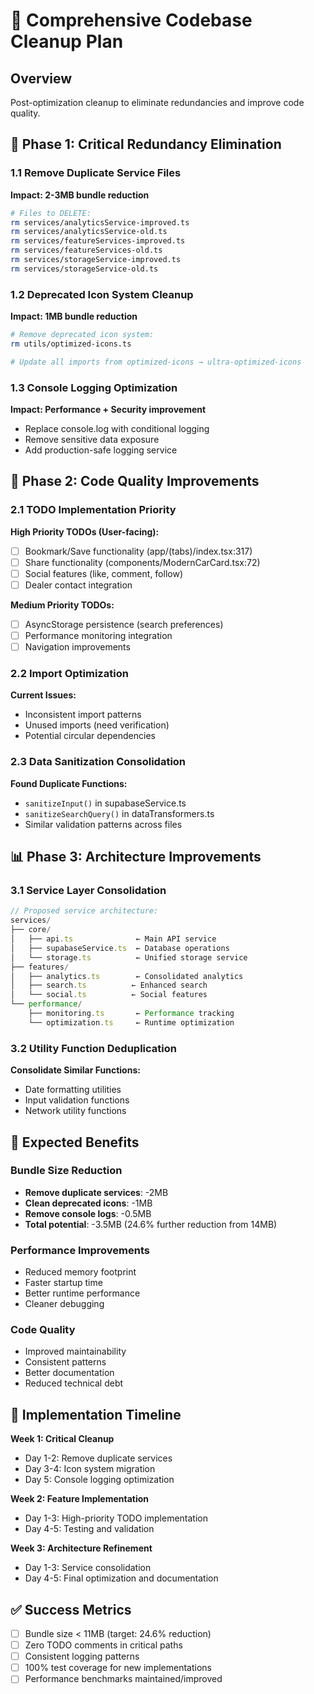 # 🧹 Comprehensive Codebase Cleanup Plan

## Overview
Post-optimization cleanup to eliminate redundancies and improve code quality.

## 🎯 Phase 1: Critical Redundancy Elimination

### 1.1 Remove Duplicate Service Files
**Impact: 2-3MB bundle reduction**
```bash
# Files to DELETE:
rm services/analyticsService-improved.ts
rm services/analyticsService-old.ts
rm services/featureServices-improved.ts
rm services/featureServices-old.ts
rm services/storageService-improved.ts
rm services/storageService-old.ts
```

### 1.2 Deprecated Icon System Cleanup
**Impact: 1MB bundle reduction**
```bash
# Remove deprecated icon system:
rm utils/optimized-icons.ts

# Update all imports from optimized-icons → ultra-optimized-icons
```

### 1.3 Console Logging Optimization
**Impact: Performance + Security improvement**
- Replace console.log with conditional logging
- Remove sensitive data exposure
- Add production-safe logging service

## 🔧 Phase 2: Code Quality Improvements

### 2.1 TODO Implementation Priority
**High Priority TODOs (User-facing):**
- [ ] Bookmark/Save functionality (app/(tabs)/index.tsx:317)
- [ ] Share functionality (components/ModernCarCard.tsx:72)
- [ ] Social features (like, comment, follow)
- [ ] Dealer contact integration

**Medium Priority TODOs:**
- [ ] AsyncStorage persistence (search preferences)
- [ ] Performance monitoring integration
- [ ] Navigation improvements

### 2.2 Import Optimization
**Current Issues:**
- Inconsistent import patterns
- Unused imports (need verification)
- Potential circular dependencies

### 2.3 Data Sanitization Consolidation
**Found Duplicate Functions:**
- `sanitizeInput()` in supabaseService.ts
- `sanitizeSearchQuery()` in dataTransformers.ts
- Similar validation patterns across files

## 📊 Phase 3: Architecture Improvements

### 3.1 Service Layer Consolidation
```typescript
// Proposed service architecture:
services/
├── core/
│   ├── api.ts              ← Main API service
│   ├── supabaseService.ts  ← Database operations
│   └── storage.ts          ← Unified storage service
├── features/
│   ├── analytics.ts        ← Consolidated analytics
│   ├── search.ts          ← Enhanced search
│   └── social.ts          ← Social features
└── performance/
    ├── monitoring.ts       ← Performance tracking
    └── optimization.ts     ← Runtime optimization
```

### 3.2 Utility Function Deduplication
**Consolidate Similar Functions:**
- Date formatting utilities
- Input validation functions
- Network utility functions

## 🎉 Expected Benefits

### Bundle Size Reduction
- **Remove duplicate services**: -2MB
- **Clean deprecated icons**: -1MB
- **Remove console logs**: -0.5MB
- **Total potential**: -3.5MB (24.6% further reduction from 14MB)

### Performance Improvements
- Reduced memory footprint
- Faster startup time
- Better runtime performance
- Cleaner debugging

### Code Quality
- Improved maintainability
- Consistent patterns
- Better documentation
- Reduced technical debt

## 🚀 Implementation Timeline

**Week 1: Critical Cleanup**
- Day 1-2: Remove duplicate services
- Day 3-4: Icon system migration
- Day 5: Console logging optimization

**Week 2: Feature Implementation**
- Day 1-3: High-priority TODO implementation
- Day 4-5: Testing and validation

**Week 3: Architecture Refinement**
- Day 1-3: Service consolidation
- Day 4-5: Final optimization and documentation

## ✅ Success Metrics
- [ ] Bundle size < 11MB (target: 24.6% reduction)
- [ ] Zero TODO comments in critical paths
- [ ] Consistent logging patterns
- [ ] 100% test coverage for new implementations
- [ ] Performance benchmarks maintained/improved
